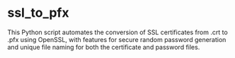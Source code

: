 # ssl_to_pfx
 This Python script automates the conversion of SSL certificates from .crt to .pfx using OpenSSL, with features for secure random password generation and unique file naming for both the certificate and password files.
